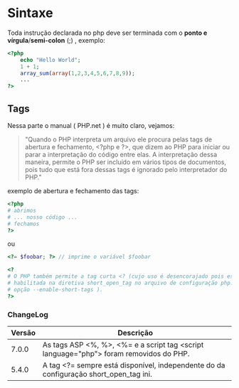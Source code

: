 # Sintaxe

Toda instrução declarada no php deve ser terminada com o **ponto e vírgula**/**semi-colon** (;) , exemplo:

````php
<?php
    echo "Hello World";
    1 + 1;
    array_sum(array(1,2,3,4,5,6,7,8,9));
    ...
?>    
````    

## Tags

Nessa parte o manual ( PHP.net ) é muito claro, vejamos:

> "Quando o PHP interpreta um arquivo ele procura pelas tags de abertura e fechamento, \<?php e ?\>, que dizem ao PHP 
> para iniciar ou parar a interpretação do código entre elas. A interpretação dessa maneira, permite o PHP ser incluído em vários tipos de documentos, pois tudo que está fora dessas tags é ignorado pelo interpretador do PHP."

exemplo de abertura e fechamento das tags:

````php
<?php 
# abrimos
# ... nosso código ...
# fechamos
?> 
````
ou
 
````php
<?= $foobar; ?> // imprime o variável $foobar
````

````php
<?
# O PHP também permite a tag curta <? (cujo uso é desencorajado pois essa opção está disponível somente quando
# habilitada na diretiva short_open_tag no arquivo de configuração php.ini, ou quando o PHP tiver sido compilado com a
# opção --enable-short-tags ).
?> 
````

### ChangeLog

|Versão	|Descrição                                                                                  |
|-------|-------------------------------------------------------------------------------------------|
|7.0.0  |As tags ASP <%, %>, <%= e a script tag \<script language="php"\> foram removidos do PHP.   |
|5.4.0  |A tag <?= sempre está disponível, independente do da configuração short_open_tag ini.      |